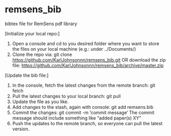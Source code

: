 # remsens_bib
bibtex file for RemSens pdf library

[Initialize your local repo:]
  1. Open a console and cd to you desired folder where you want to store the files on your local machine (e.g.: under ../Documents/)
  2. Clone the repo via: git clone https://github.com/KarlJohnsonnn/remsens_bib.git
     OR download the zip file: https://github.com/KarlJohnsonnn/remsens_bib/archive/master.zip
 
[Update the bib file:]
  1. In the console, fetch the latest changes from the remote branch: git fetch
  2. Pull the latest changes to your local branch: git pull
  3. Update the file as you like.
  4. Add changes to the stash, again with console: git add remsens.bib
  5. Commit the changes: git commit -m ‘commit message’
     The commit message should include something like “added paper(s) XY”
  6. Push the updates to the remote branch, so everyone can pull the latest version.

